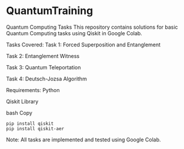 # QuantumTraining
Quantum Computing Tasks
This repository contains solutions for basic Quantum Computing tasks using Qiskit in Google Colab.

Tasks Covered:
Task 1: Forced Superposition and Entanglement

Task 2: Entanglement Witness

Task 3: Quantum Teleportation

Task 4: Deutsch-Jozsa Algorithm

Requirements:
Python

Qiskit Library

bash
Copy
```
pip install qiskit
pip install qiskit-aer
```
Note:
All tasks are implemented and tested using Google Colab.

